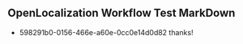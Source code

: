 ## OpenLocalization Workflow Test MarkDown
* 598291b0-0156-466e-a60e-0cc0e14d0d82 thanks!

<!--HONumber=Jul16_HO4-->


